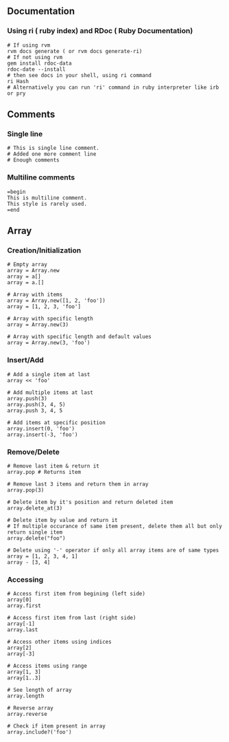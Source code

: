     

## Documentation

### Using ri ( ruby index) and RDoc ( Ruby Documentation)


    # If using rvm
    rvm docs generate ( or rvm docs generate-ri)
    # If not using rvm
    gem install rdoc-data
    rdoc-date --install
    # then see docs in your shell, using ri command
    ri Hash
    # Alternatively you can run 'ri' command in ruby interpreter like irb or pry


## Comments

### Single line


    # This is single line comment.
    # Added one more comment line
    # Enough comments


### Multiline comments


    =begin
    This is multiline comment.
    This style is rarely used.
    =end


## Array


### Creation/Initialization


    # Empty array
    array = Array.new
    array = a[]
    array = a.[]
    
    # Array with items
    array = Array.new([1, 2, 'foo'])
    array = [1, 2, 3, 'foo']
    
    # Array with specific length
    array = Array.new(3)
    
    # Array with specific length and default values
    array = Array.new(3, 'foo')



### Insert/Add

    
    # Add a single item at last
    array << 'foo'
    
    # Add multiple items at last
    array.push(3)
    array.push(3, 4, 5)
    array.push 3, 4, 5
    
    # Add items at specific position
    array.insert(0, 'foo')
    array.insert(-3, 'foo')



### Remove/Delete


    # Remove last item & return it
    array.pop # Returns item 
    
    # Remove last 3 items and return them in array
    array.pop(3)
    
    # Delete item by it's position and return deleted item 
    array.delete_at(3)
    
    # Delete item by value and return it
    # If multiple occurance of same item present, delete them all but only return single item
    array.delete("foo")
    
    # Delete using '-' operator if only all array items are of same types
    array = [1, 2, 3, 4, 1]
    array - [3, 4]


### Accessing

    
    # Access first item from begining (left side) 
    array[0]
    array.first
    
    # Access first item from last (right side)
    array[-1]
    array.last
    
    # Access other items using indices
    array[2]
    array[-3]
    
    # Access items using range
    array[1, 3]
    array[1..3]
    
    # See length of array 
    array.length
    
    # Reverse array
    array.reverse
    
    # Check if item present in array
    array.include?('foo')

